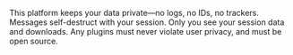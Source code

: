 This platform keeps your data private—no logs, no IDs, no trackers.
Messages self-destruct with your session. Only you see your session data and downloads.
Any plugins must never violate user privacy, and must be open source.
